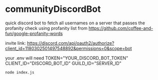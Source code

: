 # communityDiscordBot

quick discord bot to fetch all usernames on a server that passes the profanity check
using profanity list from https://github.com/coffee-and-fun/google-profanity-words

invite link: https://discord.com/api/oauth2/authorize?client_id=1180302501497548892&permissions=0&scope=bot

your .env will need
TOKEN="YOUR_DISCORD_BOT_TOKEN"
CLIENT_ID="DISCORD_BOT_ID"
GUILD_ID="SERVER_ID"

`node index.js`
